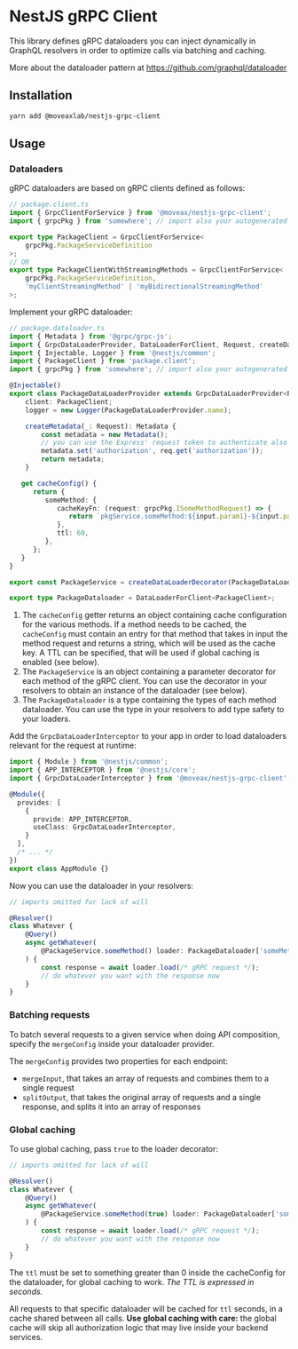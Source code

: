 # NestJS gRPC Client

This library defines gRPC dataloaders you can inject dynamically in GraphQL resolvers in order to optimize calls via batching and caching.

More about the dataloader pattern at https://github.com/graphql/dataloader

## Installation

```bash
yarn add @moveaxlab/nestjs-grpc-client
```

## Usage

### Dataloaders

gRPC dataloaders are based on gRPC clients defined as follows:
```typescript
// package.client.ts
import { GrpcClientForService } from '@moveax/nestjs-grpc-client';
import { grpcPkg } from 'somewhere'; // import also your autogenerated gRPC package

export type PackageClient = GrpcClientForService<
    grpcPkg.PackageServiceDefinition
>;
// OR
export type PackageClientWithStreamingMethods = GrpcClientForService<
    grpcPkg.PackageServiceDefinition,
    'myClientStreamingMethod' | 'myBidirectionalStreamingMethod'
>;
```

Implement your gRPC dataloader:
```typescript
// package.dataloader.ts
import { Metadata } from '@grpc/grpc-js';
import { GrpcDataLoaderProvider, DataLoaderForClient, Request, createDataLoaderDecorator } from '@moveax/nestjs-grpc-client';
import { Injectable, Logger } from '@nestjs/common';
import { PackageClient } from 'package.client';
import { grpcPkg } from 'somewhere'; // import also your autogenerated gRPC package

@Injectable()
export class PackageDataLoaderProvider extends GrpcDataLoaderProvider<PackageClient> {
    client: PackageClient;
    logger = new Logger(PackageDataLoaderProvider.name);

    createMetadata(_: Request): Metadata {
        const metadata = new Metadata();
        // you can use the Express' request token to authenticate also the gRPC call 
        metadata.set('authorization', req.get('authorization'));
        return metadata;
    }

   get cacheConfig() {
      return {
         someMethod: {
            cacheKeyFn: (request: grpcPkg.ISomeMethodRequest) => {
               return `pkgService.someMethod:${input.param1}-${input.param2}`;
            },
            ttl: 60,
         },
      };
   }
}

export const PackageService = createDataLoaderDecorator(PackageDataLoaderProvider.prototype);

export type PackageDataloader = DataLoaderForClient<PackageClient>;
```

1. The `cacheConfig` getter returns an object containing cache configuration for the various methods.
   If a method needs to be cached, the `cacheConfig` must contain an entry for that method that takes in input
   the method request and returns a string, which will be used as the cache key. A TTL can be specified,
   that will be used if global caching is enabled (see below).
2. The `PackageService` is an object containing a parameter decorator for each method of the gRPC client.
   You can use the decorator in your resolvers to obtain an instance of the dataloader (see below).
3. The `PackageDataloader` is a type containing the types of each method dataloader.
   You can use the type in your resolvers to add type safety to your loaders.

Add the `GrpcDataLoaderInterceptor` to your app in order to load dataloaders relevant for the request at runtime:
```typescript
import { Module } from '@nestjs/common';
import { APP_INTERCEPTOR } from '@nestjs/core';
import { GrpcDataLoaderInterceptor } from '@moveax/nestjs-grpc-client';

@Module({
  provides: [
    {
      provide: APP_INTERCEPTOR,
      useClass: GrpcDataLoaderInterceptor,
    }
  ],
  /* ... */
})
export class AppModule {}
```

Now you can use the dataloader in your resolvers:
```typescript
// imports omitted for lack of will

@Resolver()
class Whatever {
    @Query()
    async getWhatever(
        @PackageService.someMethod() loader: PackageDataloader['someMethod']
    ) {
        const response = await loader.load(/* gRPC request */);
        // do whatever you want with the response now
    }
}
```

### Batching requests

To batch several requests to a given service when doing API composition,
specify the `mergeConfig` inside your dataloader provider.

The `mergeConfig` provides two properties for each endpoint:
- `mergeInput`, that takes an array of requests and combines them to a single request
- `splitOutput`, that takes the original array of requests and a single response,
  and splits it into an array of responses

### Global caching

To use global caching, pass `true` to the loader decorator:
```typescript
// imports omitted for lack of will

@Resolver()
class Whatever {
    @Query()
    async getWhatever(
        @PackageService.someMethod(true) loader: PackageDataloader['someMethod']
    ) {
        const response = await loader.load(/* gRPC request */);
        // do whatever you want with the response now
    }
}
```

The `ttl` must be set to something greater than 0 inside the cacheConfig
for the dataloader, for global caching to work. _The TTL is expressed in seconds._

All requests to that specific dataloader will be cached for `ttl` seconds,
in a cache shared between all calls. __Use global caching with care:__ the global cache will skip all authorization logic
that may live inside your backend services.
